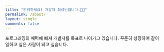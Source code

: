 ```yaml
---
title: "안녕하세요! 개발자 최성빈입니다.👋🏻"
permalink: /about/
layout: single
comments: false
---
```

포로그래밍의 매력에 빠져 개발자를 목표로 나아가고 있습니다.
꾸준히 성장하여 같이 일하고 싶은 사람이 되고 싶습니다.

